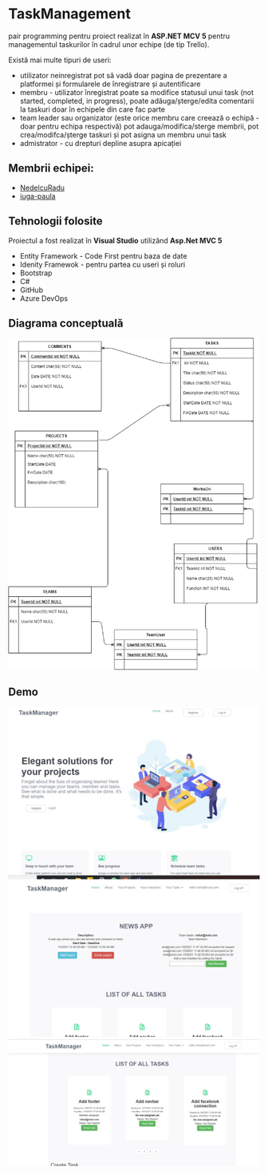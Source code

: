 # TaskManagement
pair programming pentru proiect realizat în **ASP.NET MCV 5** pentru managementul taskurilor în cadrul unor echipe (de tip Trello).

Există mai multe tipuri de useri: 
- utilizator neinregistrat pot să vadă doar pagina de prezentare a platformei și   formularele de înregistrare și autentificare
- membru - utilizator înregistrat poate sa modifice statusul unui task (not started, completed, in progress), poate adăuga/șterge/edita comentarii la taskuri doar în echipele din care fac parte
- team leader sau organizator (este orice membru care creează o echipă - doar     pentru echipa respectivă) pot adauga/modifica/sterge membrii, pot crea/modifca/șterge taskuri și pot asigna un membru unui task
- admistrator - cu drepturi depline asupra apicației


## Membrii echipei:
* [NedelcuRadu](https://github.com/NedelcuRadu)
* [iuga-paula](https://github.com/iuga-paula)

## Tehnologii folosite
Proiectul a fost realizat în **Visual Studio** utilizând **Asp.Net MVC 5** 
* Entity Framework - Code First pentru baza de date
* Idenity Framewok - pentru partea cu useri și roluri
* Bootstrap
* C#
* GitHub
* Azure DevOps

## Diagrama conceptuală
![Diagrama conceptuala](https://github.com/iuga-paula/TaskManagement/blob/Screenshots-%26%26-Demos/DC.png)


## Demo
![Main page](https://github.com/iuga-paula/TaskManagement/blob/Screenshots-%26%26-Demos/Mp.JPG)
![Teams pg 1](https://github.com/iuga-paula/TaskManagement/blob/Screenshots-%26%26-Demos/teams1.JPG)
![Teams pg 2](https://github.com/iuga-paula/TaskManagement/blob/Screenshots-%26%26-Demos/teams2.JPG)
